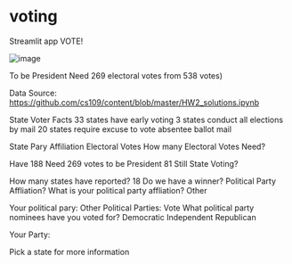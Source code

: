 # voting

Streamlit app VOTE!

![image](https://user-images.githubusercontent.com/116606302/205720075-5a77116b-4692-4187-b9b0-0dd2df308158.png)

To be President
Need 269 electoral votes from 538 votes)

Data Source: https://github.com/cs109/content/blob/master/HW2_solutions.ipynb

State Voter Facts
33 states have early voting
3 states conduct all elections by mail
20 states require excuse to vote absentee ballot mail

State Pary Affiliation
Electoral Votes
How many Electoral Votes Need?

Have 188 Need 269 votes to be President 81 Still
State Voting?

How many states have reported? 18 Do we have a winner?
Political Party Affliation?
What is your political party affliation?
Other

Your political pary: Other
Political Parties: Vote
What political party nominees have you voted for?
Democratic
Independent
Republican

Your Party:

Pick a state for more information
